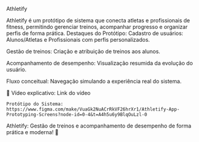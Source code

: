 Athletify 

Athletify é um protótipo de sistema que conecta atletas e profissionais de fitness, permitindo gerenciar treinos, acompanhar progresso e organizar perfis de forma prática.
Destaques do Protótipo:
Cadastro de usuários: Alunos/Atletas e Profissionais com perfis personalizados.

Gestão de treinos: Criação e atribuição de treinos aos alunos.

Acompanhamento de desempenho: Visualização resumida da evolução do usuário.

Fluxo conceitual: Navegação simulando a experiência real do sistema.


🎥 Vídeo explicativo: Link do vídeo

    Protótipo do Sistema: https://www.figma.com/make/VuaGk2NuACrRkVF26hrXr1/Athletify-App-Prototyping-Screens?node-id=0-4&t=A4h5u6y9BlqOuLzl-0 

Athletify: Gestão de treinos e acompanhamento de desempenho de forma prática e moderna! 🚀



